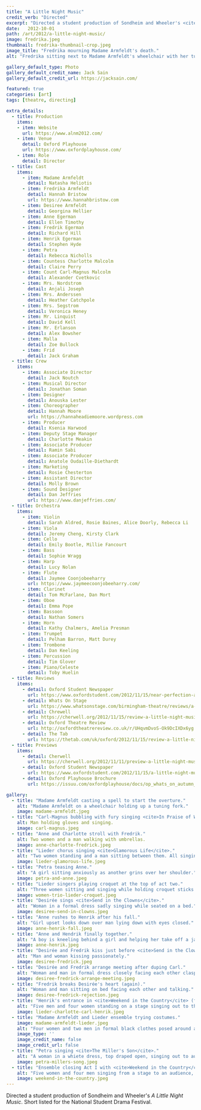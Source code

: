 ```yaml
---
title: "A Little Night Music"
credit_verb: "Directed"
excerpt: "Directed a student production of Sondheim and Wheeler's <cite>A Little Night Music</cite> at the Oxford Playhouse."
date:   2012-10-01
path: /art/2012/a-little-night-music/
image: fredrika.jpeg
thumbnail: fredrika-thumbnail-crop.jpeg
image_title: "Fredrika mourning Madame Armfeldt's death."
alt: "Fredrika sitting next to Madame Armfeldt's wheelchair with her tuning fork."

gallery_default_type: Photo
gallery_default_credit_name: Jack Sain
gallery_default_credit_url: https://jacksain.com/

featured: true
categories: [art]
tags: [theatre, directing]

extra_details:
  - title: Production
    items:
    - item: Website
      url: https://www.alnm2012.com/
    - item: Venue
      detail: Oxford Playhouse
      url: https://www.oxfordplayhouse.com/
    - item: Role
      detail: Director
  - title: Cast
    items:
      - item: Madame Armfeldt
        detail: Natasha Heliotis
      - item: Fredrika Armfeldt
        detail: Hannah Bristow
        url: https://www.hannahbristow.com
      - item: Desiree Armfeldt
        detail: Georgina Hellier
      - item: Anne Egerman
        detail: Ellen Timothy
      - item: Fredrik Egerman
        detail: Richard Hill
      - item: Henrik Egerman
        detail: Stephen Hyde
      - item: Petra
        detail: Rebecca Nicholls
      - item: Countess Charlotte Malcolm
        detail: Claire Perry
      - item: Count Carl-Magnus Malcolm
        detail: Alexander Cvetkovic
      - item: Mrs. Nordstrom
        detail: Anjali Joseph
      - item: Mrs. Anderssen
        detail: Heather Catchpole
      - item: Mrs. Segstrom
        detail: Veronica Heney
      - item: Mr. Linquist
        detail: David Kell
      - item: Mr. Erlanson
        detail: Alex Bowsher
      - item: Malla
        detail: Zoe Bullock
      - item: Frid
        detail: Jack Graham
  - title: Crew
    items:
      - item: Associate Director
        detail: Jack Noutch
      - item: Musical Director
        detail: Jonathan Soman
      - item: Designer
        detail: Anouska Lester
      - item: Choreographer
        detail: Hannah Moore
        url: https://hannaheadiemoore.wordpress.com
      - item: Producer
        detail: Ksenia Harwood
      - item: Deputy Stage Manager
        detail: Charlotte Meakin 
      - item: Associate Producer
        detail: Ramin Sabi
      - item: Associate Producer
        detail: Anatole Oudaille-Diethardt
      - item: Marketing
        detail: Rosie Chesterton
      - item: Assistant Director
        detail: Molly Brown
      - item: Sound Designer
        detail: Dan Jeffries
        url: https://www.danjeffries.com/
  - title: Orchestra
    items:
      - item: Violin
        detail: Sarah Aldred, Rosie Baines, Alice Doorly, Rebecca Li
      - item: Viola
        detail: Jeremy Cheng, Kirsty Clark
      - item: Cello
        detail: Emily Bootle, Millie Fancourt
      - item: Bass
        detail: Sophie Wragg
      - item: Harp
        detail: Lucy Nolan
      - item: Flute
        detail: Jaymee Coonjobeeharry
        url: https://www.jaymeecoonjobeeharry.com/
      - item: Clarinet
        detail: Tom McFarlane, Dan Mort
      - item: Oboe
        detail: Emma Pope
      - item: Bassoon
        detail: Nathan Somers
      - item: Horn
        detail: Kathy Chalmers, Amelia Presman
      - item: Trumpet
        detail: Pelham Barron, Matt Durey
      - item: Trombone
        detail: Dan Keeling
      - item: Percussion
        detail: Tim Glover
      - item: Piano/Celeste
        detail: Toby Huelin
  - title: Reviews
    items:
      - detail: Oxford Student Newspaper
        url: https://www.oxfordstudent.com/2012/11/15/near-perfection-a-little-night-music-oxford-playhouse/
      - detail: Whats On Stage
        url: https://www.whatsonstage.com/birmingham-theatre/reviews/a-little-night-music-oxford-playhouse_2032.html
      - detail: Chrewell
        url: https://cherwell.org/2012/11/15/review-a-little-night-music/
      - detail: Oxford Theatre Review
        url: http://oxfordtheatrereview.co.uk/r/UHqvmDvoS-Ok9DcIXDx6yg
      - detail: The Tab
        url: https://thetab.com/uk/oxford/2012/11/15/review-a-little-night-music-2263
  - title: Previews
    items:
      - detail: Cherwell
        url: https://cherwell.org/2012/11/11/preview-a-little-night-music/
      - detail: Oxford Student Newspaper
        url: https://www.oxfordstudent.com/2012/11/15/a-little-night-music-preview/
      - detail: Oxford Playhouse Brochure
        url: https://issuu.com/oxfordplayhouse/docs/op_whats_on_autumn_2012

gallery:
  - title: "Madame Armfeldt casting a spell to start the overture."
    alt: "Madame Armfeldt on a wheelchair holding up a tuning fork."
    image: madame-armfeldt.jpeg
  - title: "Carl-Magnus bubbling with fury singing <cite>In Praise of Women</cite>."
    alt: Man holding gloves and singing.
    image: carl-magnus.jpeg
  - title: "Anne and Charlotte stroll with Fredrik."
    alt: Two women and a man walking with umbrellas.
    image: anne-charlotte-fredrick.jpeg
  - title: "Lieder chorus singing <cite>Glamorous Life</cite>."
    alt: "Two women standing and a man sitting between them. All singing and formally dressed."
    image: lieder-glamorous-life.jpeg
  - title: "Petra teasing Anne."
    alt: "A girl sitting anxiously as another grins over her shoulder."
    image: petra-and-anne.jpeg
  - title: "Lieder singers playing croquet at the top of act two."
    alt: "Three women sitting and singing while holding croquet sticks in front of them."
    image: women-trio-lieder-croquet.jpeg
  - title: "Desirée sings <cite>Send in the Clowns</cite>."
    alt: "Woman in a formal dress sadly singing while seated on a bed."
    image: desiree-send-in-clowns.jpeg
  - title: "Anne rushes to Henrik after his fall."
    alt: "Girl upset looks down over man lying down with eyes closed."
    image: anne-henrik-fall.jpeg
  - title: "Anne and Hendrik finally together."
    alt: "A boy is kneeling behind a girl and helping her take off a jacket."
    image: anne-henrik.jpeg
  - title: "Desirée and Fredrik kiss just before <cite>Send in the Clowns</cite>."
    alt: "Man and woman kissing passionately."
    image: desiree-fredrick.jpeg
  - title: "Desirée and Fredrik arrange meeting after duping Carl."
    alt: "Woman and man in formal dress closely facing each other clasping hands."
    image: desiree-fredrick-arrange-meeting.jpeg
  - title: "Fredrik breaks Desirée's heart (again)."
    alt: "Woman and man sitting on bed facing each other and talking."
    image: desiree-fredrick-rejection.jpeg
  - title: "Henrik's entrance in <cite>Weekend in the Country</cite> (finale of Act I)."
    alt: "Five men and four women standing on a stage singing out to the audience."
    image: lieder-charlotte-carl-henrik.jpeg
  - title: "Madame Armfeldt and Lieder ensemble trying costumes."
    image: madame-armfeldt-lieder.jpeg
    alt: "Four women and two men in formal black clothes posed around a garden bench."
    image_type: ''
    image_credit_name: false
    image_credit_url: false
  - title: "Petra singing <cite>The Miller's Son</cite>."
    alt: "A woman in a whiete dress, top draped open, singing out to audience midstride."
    image: petra-millers-song.jpeg
  - title: "Ensemble closing Act I with <cite>Weekend in the Country</cite>."
    alt: "Five women and four men singing from a stage to an audience, with another woman singing from a platform on the set and the baton of the orchestra conductor at the bottom as a wall in the set lifts up at the back."
    image: weekend-in-the-country.jpeg
---
```

Directed a student production of Sondheim and Wheeler's <cite>A Little Night
Music</cite>. Short listed for the National Student Drama Festival.

<!-- `youtube: https://www.youtube.com/watch?v=kysXoCtU8O4` -->

